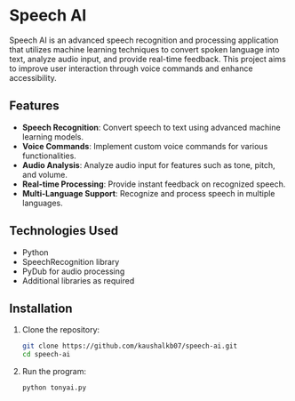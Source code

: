 # Speech AI

Speech AI is an advanced speech recognition and processing application that utilizes machine learning techniques to convert spoken language into text, analyze audio input, and provide real-time feedback. This project aims to improve user interaction through voice commands and enhance accessibility.

## Features

- **Speech Recognition**: Convert speech to text using advanced machine learning models.
- **Voice Commands**: Implement custom voice commands for various functionalities.
- **Audio Analysis**: Analyze audio input for features such as tone, pitch, and volume.
- **Real-time Processing**: Provide instant feedback on recognized speech.
- **Multi-Language Support**: Recognize and process speech in multiple languages.

## Technologies Used

- Python
- SpeechRecognition library
- PyDub for audio processing
- Additional libraries as required

## Installation

1. Clone the repository:

   ```bash
   git clone https://github.com/kaushalkb07/speech-ai.git
   cd speech-ai
   ```
2. Run the program:

   ```bash
   python tonyai.py
   ```
